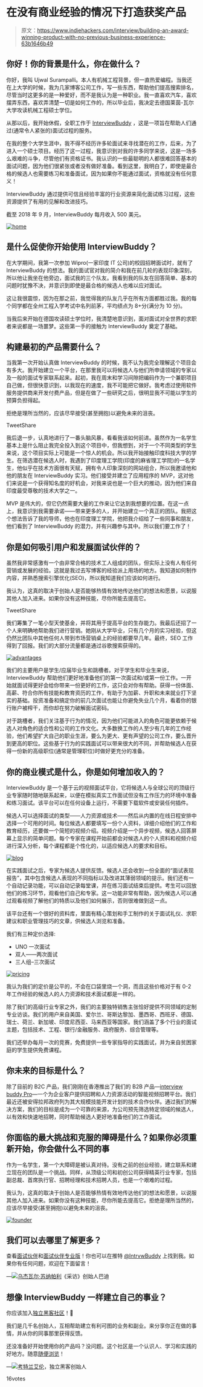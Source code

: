 # 在没有商业经验的情况下打造获奖产品

> 原文：<https://www.indiehackers.com/interview/building-an-award-winning-product-with-no-previous-business-experience-63b1646b49>

## 你好！你的背景是什么，你在做什么？

你好，我叫 Ujwal Surampalli。本人有机械工程背景，但一直热爱编程。当我还在上大学的时候，我为几家博客公司工作，写一些东西，帮助他们提高搜索排名，尽管当时这更多的是一种爱好，而不是我认为是一种职业。我一直喜欢汽车，喜欢摆弄东西，喜欢弄清楚一切是如何工作的，所以毕业后，我决定去德国莱茵-瓦尔大学攻读机械工程硕士学位。

从那以后，我开始休假，全职工作于 [InterviewBuddy](https://www.interviewbuddy.in/) ，这是一项旨在帮助人们通过(通常令人紧张的)面试过程的服务。

在我的整个大学生涯中，我不得不经历许多轮面试来寻找潜在的工作，后来，为了进入一个硕士项目。经历了这一过程，我意识到对我的许多同学来说，这是一场多么艰难的斗争，尽管他们有资格证书。我认识的一些最聪明的人都很难回答基本的面试问题，因为他们很紧张或者没有做好准备。看到这里，我明白了，即使是最合格的候选人也需要练习和准备面试，因为如果你不能通过面试，资格就没有任何意义！

InterviewBuddy 通过提供可信且经验丰富的行业资源来简化面试练习过程，这些资源提供了有用的见解和改进技巧。

截至 2018 年 9 月，InterviewBuddy 每月收入 500 美元。

[![home](img/ce06f2898cea3bf5254797a47d7cbc82.png)](https://www.interviewbuddy.in/) 

## 是什么促使你开始使用 InterviewBuddy？

在大学期间，我第一次参加 Wipro(一家印度 IT 公司)的校园招聘面试时，就有了 InterviewBuddy 的想法。我的面试官对我的简介和我在前几轮的表现印象深刻，所以他让我坐在他旁边，面试我的三个队友。我看到我的队友在回答简单、基本的问题时犹豫不决，并意识到即使是最合格的候选人也难以应对面试。

这让我很震惊，因为在那之前，我觉得我的队友几乎在所有方面都胜过我。我的每个同学都在全州工程入学考试中名列前茅，平均绩点为 8+分(满分为 10 分)。

当我后来开始在德国攻读硕士学位时，我清楚地意识到，面对面试对全世界的求职者来说都是一场噩梦。这些第一手的接触为 InterviewBuddy 奠定了基础。

## 构建最初的产品需要什么？

当我第一次开始认真做 InterviewBuddy 的时候，我不认为我完全理解这个项目会有多大。我开始建立一个平台，在那里我可以将候选人与他们所申请领域的专家以及一般的面试专家联系起来。起初，我在周末和学习间隙把编码作为一个兼职项目自己做，但很快意识到，以我现在的速度，我不可能把它做好。我考虑过使用软件服务提供商来开发付费产品，但是在做了一些研究之后，很明显我不可能以学生的预算负担得起。

拒绝是理所当然的，应该尽早接受(甚至拥抱)以避免未来的沮丧。

TweetShare

我后退一步，认真地进行了一番头脑风暴，看看我该如何前进。虽然作为一名学生基本上是什么阻止我完全投入到这个项目中，但我想到，对于一个不同类型的学生来说，这个项目实际上可能是一个惊人的机会。所以我开始接触印度科技大学的学生。在筛选潜在候选人时，我遇到了印度理工学院(印度的麻省理工学院)的一名学生，他似乎在技术方面很有天赋，拥有令人印象深刻的网站组合，所以我邀请他和他的朋友在 InterviewBuddy 实习。他们接受并建立了应用程序的 MVP，这对他们来说是一个获得知名度的好机会，对我来说也是一个巨大的推动，因为他们来自印度最受尊敬的技术大学之一。

MVP 是伟大的，但它仍然需要大量的工作来让它达到我想要的位置。在这一点上，我意识到我需要承诺——带来更多的人，并开始建立一个真正的团队。我把这个想法告诉了我的导师，他也在印度理工学院，他把我介绍给了一些同事和朋友，他们看到了 InterviewBuddy 的潜力，并有兴趣参与其中。所以我们要工作了！

## 你是如何吸引用户和发展面试伙伴的？

虽然我非常感激有一个由非常合格的技术工人组成的团队，但实际上没有人有任何营销或发展的经验。这就是我过去写博客的经验派上用场的地方。我知道如何制作内容，并熟悉搜索引擎优化(SEO)，所以我知道我们应该如何进行。

我认为，这真的取决于创始人是否能够热情有效地传达他们的想法和愿景，以说服其他人加入进来。如果你没有这种技能，尽你所能去提高它。

TweetShare

我们筹集了一笔小型天使基金，并将其用于提高平台的生存能力。我最后还招了一个人来明确地帮助我们进行营销。她刚从大学毕业，只有几个月的实习经验，但这仍然比团队中其他任何人带到市场营销桌上的经验都要早几年。最终，SEO 工作得到了回报。我们的大部分流量都是通过谷歌搜索获得的。

[![advantages](img/bee8bd153a1256ae1a54e8d29858bc46.png)](https://www.interviewbuddy.in/) 

我们的主要用户是学生/应届毕业生和跳槽者。对于学生和毕业生来说，InterviewBuddy 帮助他们更好地准备他们的第一次面试和/或第一份工作。一开始就面试得更好会给你带来一份更好的工作，这只会对你有帮助。获得一份体面、高薪、符合你所有技能和教育资历的工作，有助于为加薪、升职和未来就业打下坚实的基础。投资准备和搞定你的前几次面试也能让你避免失业几个月，看着你的银行账户被榨干，而你却在努力破解面试密码。

对于跳槽者，我们关注基于行为的情况，因为他们可能进入的角色可能更依赖于候选人对角色的适合性和公司的工作文化。大多数换工作的人至少有几年的工作经验，他们希望扩大自己的职业生涯，要么为更大、更有声望的公司工作，要么晋升到更高的职位。这些基于行为的实践面试可以带来很大的不同，并帮助候选人在获得一份新的高级职位(通常是管理职位)时做好更充分的准备。

## 你的商业模式是什么，你是如何增加收入的？

InterviewBuddy 是一个基于云的视频面试平台，它将候选人与全球公司的顶级行业专家随时随地联系起来，以便在模拟真实工作面试但没有工作压力的环境中准备和练习面试。该平台可以在任何设备上运行，不需要下载软件或安装任何插件。

候选人可以选择面试的类型——人力资源或技术——然后从内置的在线日程安排中选择一个可用的时间。每位候选人都要填写一份个人资料，详细介绍他们的工作和教育经历，还要做一个简短的视频介绍。视频介绍是一个异步视频，候选人回答屏幕上显示的简单问题。每个专家在课程开始前都会对候选人的个人资料和视频介绍进行深入分析，每个课程都是个性化的，以适应候选人的要求和目标。

[![blog](img/ab071181971ad8af2ef54ba67e2972ef.png)](https://www.interviewbuddy.in/) 

在实践面试之后，专家为候选人提供反馈。候选人还会收到一份全面的“面试表现报告”，其中包含候选人表现的不同指标以及改进其薄弱领域的提示。我们还有一个自动记录功能，可以自动记录每堂课，并在练习面试结束后提供。考生可以回放他们的练习环节，观看他们自己和专家。这一功能非常有帮助，因为候选人可以通过观看视频了解他们的特质以及他们如何展示，否则很难做到这一点。

该平台还有一个很好的资料库，里面有精心策划和手工制作的关于面试礼仪、求职建议和职业管理技巧的文章，供候选人浏览和准备。

我们有三种定价选择:

*   UNO 一次面试
*   双人——两次面试
*   三人组–三次面试

[![pricing](img/6fb7504d625e719ccfc2e2ffe0252b46.png)](https://www.interviewbuddy.in/) 

我认为我们的定价是公平的，不会在口袋里烧一个洞，而且这些价格对于有 0-2 年工作经验的候选人的人力资源和技术面试都是一样的。

除了我们的高级行业专家之外，我们的主要独特销售主张恰好提供不同领域的定制专业访谈。我们的用户来自美国、爱尔兰、哥斯达黎加、墨西哥、西班牙、德国、瑞士、荷兰、新加坡、印度尼西亚、马来西亚等国家。我们涵盖了多个行业的面试主题，包括技术、工程、银行/金融服务、政府服务、综合管理等。

我们还举办每月一次的竞赛，免费提供一些专家指导的实践面试，并为来自贫困家庭的学生提供免费课程。

## 你未来的目标是什么？

除了目前的 B2C 产品，我们刚刚在香港推出了我们的 B2B 产品—[interview buddy Pro](https://interviewbuddy.online/)—一个为企业客户提供招聘和人力资源活动的智能视频招聘平台。我们最近还被安得拉邦政府列为其大规模技能开发计划的技术合作伙伴。通过我们的解决方案，我们的目标是成为一个可靠的来源，为公司预先筛选特定领域的候选人，以有效和快速地招聘，同时帮助候选人更好地准备他们的工作面试。

## 你面临的最大挑战和克服的障碍是什么？如果你必须重新开始，你会做什么不同的事

作为一名学生，第一个大障碍是被认真对待。没有之前的创业经验，建立联系和建立现在的团队是一个挑战。同样，从顶级公司和初创公司获得精英行业专家，包括副总裁、首席执行官、招聘经理和技术招聘人员，也是一个艰难的过程。

我认为，这真的取决于创始人是否能够热情有效地传达他们的想法和愿景，以说服其他人加入进来。如果你没有这种技能，尽你所能去提高它。拒绝是理所当然的，应该尽早接受(甚至拥抱)以避免未来的沮丧。

[![founder](img/52065fb621a9c60bd430393680a0ca5e.png)](https://www.interviewbuddy.in/) 

## 我们可以去哪里了解更多？

查看[面试伙伴](https://www.interviewbuddy.in/)和[面试伙伴专业版](https://interviewbuddy.online/)！你也可以在推特 [@IntrvwBuddy](https://twitter.com/IntrvwBuddy) 上找到我。如果你有任何问题，欢迎在下面留言！

—[<picture id="ember7995652" class="user-avatar ember-view user-link__avatar">![](img/82bd3bb4769a3aa1cd13889ee7c0fa91.png)</picture>乌杰瓦尔·苏纳帕利](/InterviewBuddy?id=VkjE0ZJVQZOiw52yDW2aRJGAvLw2)《采访》创始人巴迪

## 想像 InterviewBuddy 一样建立自己的事业？

你应该加入[独立黑客社区](/)！🤗

我们是几千名创始人，互相帮助建立有利可图的业务和副业。来分享你正在做的事情，并从你的同事那里获得反馈。

还没准备好开始使用你的产品吗？没问题。这个社区是一个认识人、学习和实践的好地方。随意[随便浏览](/)！

—[<picture id="ember7995657" class="user-avatar ember-view user-link__avatar">![](img/82bd3bb4769a3aa1cd13889ee7c0fa91.png)</picture>考特兰艾伦](/csallen?id=ibTLPyjwVebnZjMGKvz6ztarnuV2)，独立黑客创始人

16votes